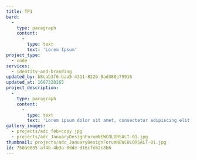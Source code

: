 ```yaml
---
title: TP1
bard:
  -
    type: paragraph
    content:
      -
        type: text
        text: 'Lorem Ipsum'
project_type:
  - code
services:
  - identity-and-branding
updated_by: b8cab3f6-baa5-4311-822b-8ad388e79916
updated_at: 1607320165
project_description:
  -
    type: paragraph
    content:
      -
        type: text
        text: 'Lorem ipsum dolor sit amet, consectetur adipiscing elit, sed do eiusmod tempor incididunt ut labore et dolore magna aliqua. Ut enim ad minim veniam, quis nostrud exercitation ullamco laboris nisi ut aliquip ex ea commodo consequat. Duis aute irure dolor in reprehenderit in voluptate velit esse cillum dolore eu fugiat nulla pariatur. Excepteur sint occaecat cupidatat non proident, sunt in culpa qui officia deserunt mollit anim id est laborum.'
gallery_images:
  - projects/adc_feb+copy.jpg
  - projects/adc_JanuaryDesignForumNEWCOLORSALT-01.jpg
thumbnail: projects/adc_JanuaryDesignForumNEWCOLORSALT-01.jpg
id: 750a9635-af4b-4b3a-8dde-d16cfeb2c3b6
---
```

